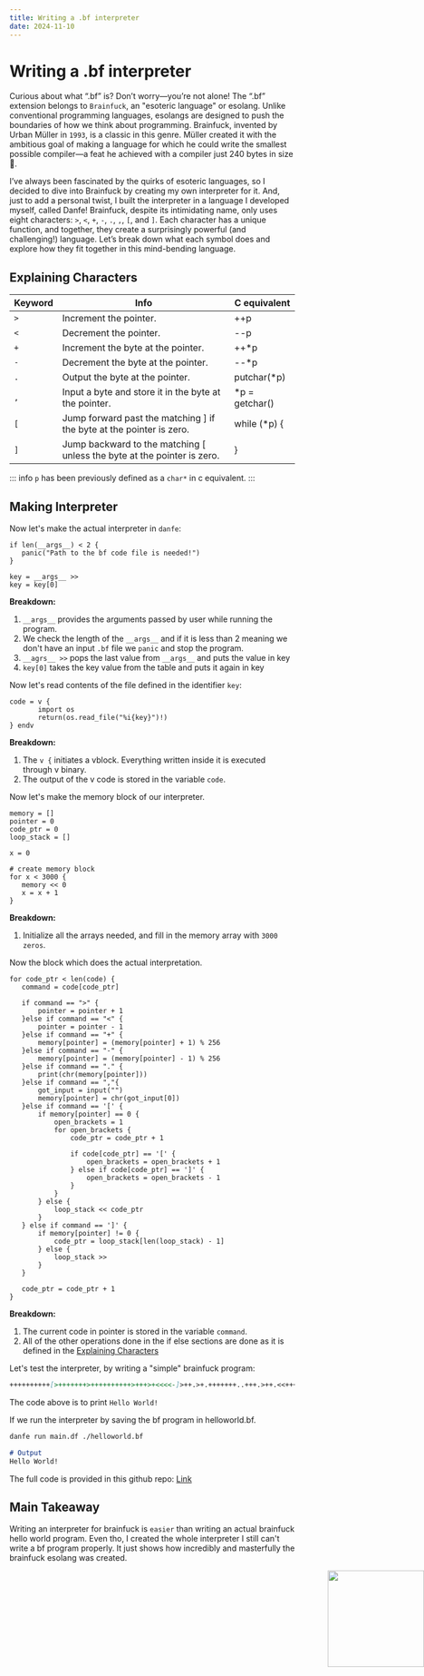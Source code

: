 ```yaml
---
title: Writing a .bf interpreter
date: 2024-11-10
---
```


# Writing a .bf interpreter
Curious about what “.bf” is? Don’t worry—you’re not alone! The “.bf” extension belongs to `Brainfuck`, an "esoteric language" or esolang. Unlike conventional programming languages, esolangs are designed to push the boundaries of how we think about programming. Brainfuck, invented by Urban Müller in `1993`, is a classic in this genre. Müller created it with the ambitious goal of making a language for which he could write the smallest possible compiler—a feat he achieved with a compiler just 240 bytes in size 🤯.

I’ve always been fascinated by the quirks of esoteric languages, so I decided to dive into Brainfuck by creating my own interpreter for it. And, just to add a personal twist, I built the interpreter in a language I developed myself, called Danfe! Brainfuck, despite its intimidating name, only uses eight characters: `>`, `<`, `+`, `-`, `.`, `,`, `[`, and `]`. Each character has a unique function, and together, they create a surprisingly powerful (and challenging!) language. Let’s break down what each symbol does and explore how they fit together in this mind-bending language.

## Explaining Characters
|  Keyword | Info | C equivalent |
| -- | -- | -- |
| `>` | Increment the pointer. | ++p |
| `<` | Decrement the pointer. | --p |
| `+` | Increment the byte at the pointer. | ++*p |
| `-` | Decrement the byte at the pointer. | --*p |
| `.` | Output the byte at the pointer. | putchar(*p) |
| `,` | Input a byte and store it in the byte at the pointer. | *p = getchar() |
| `[` | Jump forward past the matching \] if the byte at the pointer is zero.|  while (*p) {|
| `]` | Jump backward to the matching \[ unless the byte at the pointer is zero.| } |

::: info
`p` has been previously defined as a `char*` in c equivalent.
:::


## Making Interpreter
Now let's make the actual interpreter in `danfe`:


```danfe :line-numbers=1
if len(__args__) < 2 {
   panic("Path to the bf code file is needed!")
}

key = __args__ >>
key = key[0]
```
**Breakdown:**
1. `__args__` provides the arguments passed by user while running the program.
2. We check the length of the `__args__` and if it is less than 2 meaning we don't have an input `.bf` file we `panic` and stop the program.
3. `__agrs__ >>` pops the last value from `__args__` and puts the value in key
4. `key[0]` takes the key value from the table and puts it again in key


Now let's read contents of the file defined in the identifier `key`:
```danfe :line-numbers=8
code = v {
       import os
       return(os.read_file("%i{key}")!)
} endv
```
**Breakdown:**
1. The `v {` initiates a vblock. Everything written inside it is executed through v binary.
2. The output of the v code is stored in the variable `code`.


Now let's make the memory block of our interpreter.

```danfe :line-numbers=13
memory = []
pointer = 0
code_ptr = 0
loop_stack = []

x = 0

# create memory block
for x < 3000 {
   memory << 0
   x = x + 1
}
```
**Breakdown:**
1. Initialize all the arrays needed, and fill in the memory array with `3000` `zeros`.


Now the block which does the actual interpretation.

``` danfe :line-numbers=26
for code_ptr < len(code) {
   command = code[code_ptr]
  
   if command == ">" {
       pointer = pointer + 1
   }else if command == "<" {
       pointer = pointer - 1
   }else if command == "+" {
       memory[pointer] = (memory[pointer] + 1) % 256
   }else if command == "-" {
       memory[pointer] = (memory[pointer] - 1) % 256
   }else if command == "." {
       print(chr(memory[pointer]))
   }else if command == ","{
       got_input = input("")
       memory[pointer] = chr(got_input[0])
   }else if command == '[' {
       if memory[pointer] == 0 {
           open_brackets = 1
           for open_brackets {
               code_ptr = code_ptr + 1

               if code[code_ptr] == '[' {
                   open_brackets = open_brackets + 1
               } else if code[code_ptr] == ']' {
                   open_brackets = open_brackets - 1
               }
           }
       } else {
           loop_stack << code_ptr
       }
   } else if command == ']' {
       if memory[pointer] != 0 {
           code_ptr = loop_stack[len(loop_stack) - 1]
       } else {
           loop_stack >>
       }
   }

   code_ptr = code_ptr + 1
}
```
**Breakdown:**
1. The current code in pointer is stored in the variable `command`.
2. All of the other operations done in the if else sections are done as it is defined in the [Explaining Characters](./index.md#explaining-characters)

Let's test the interpreter, by writing a "simple" brainfuck program:
``` md
++++++++++[>+++++++>++++++++++>+++>+<<<<-]>++.>+.+++++++..+++.>++.<<+++++++++++++++.>.+++.------.--------.>+.>.
```
The code above is to print `Hello World!`

If we run the interpreter by saving the bf program in helloworld.bf.

``` sh
danfe run main.df ./helloworld.bf
```
``` md
# Output
Hello World!
```

The full code is provided in this github repo: [Link](https://github.com/danfe-df/danfe-v-brainfuk)

## Main Takeaway
Writing an interpreter for brainfuck is `easier` than writing an actual brainfuck hello world program. Even tho, I created the whole interpreter I still can't write a bf program properly. It just shows how incredibly and masterfully the brainfuck esolang was created.


<img src="/mascot/woe-is-me.png" style="height: 170px; position: absolute; right: 0;" />


<style scoped>
th {
 border-color: var(--border) !important;
}

td {
 border-color: var(--border) !important;
 text-align: left !important;
}

.adders {
   height: 150px;
}
.pacman {
   height: 350px;
}
</style>

